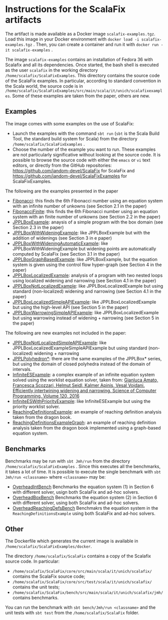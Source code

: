 # Instructions for the ScalaFix artifacts

The artifact is made available as a Docker image `scalafix-examples.tgz`. Load this image in your
Docker environment with `docker load -i scalafix-examples.tgz` . Then, you can create a container and 
run it with `docker run -it scalafix-examples` .

The image `scalafix-examples` contains an installation of Fedora 36 with Scalafix and all its
dependencies. Once started, the bash shell is executed as the user `scalafix` in the working directory
`/home/scalafix/ScalaFixExamples`. This directory contains the source code of the ScalaFix examples.
In particular, according to standard convention in the Scala world, the source code is in `/home/scalafix/ScalaFixExamples/src/main/scala/it/unich/scalafixexamples`. Some of these examples are taken from the paper, others are new.

## Examples

The image comes with some examples on the use of ScalaFix:

* Launch the examples with the command `sbt run` (`sbt` is the Scala Build Tool, the standard build system for Scala) from the directory `/home/scalafix/ScalaFixExamples` .
* Choose the number of the example you want to run. These examples are not particularly significative without looking at the source code. It is possible to browse the source code with either the `emacs` or `vi` text editors, or directly from the GitHub repositories: https://github.com/jandom-devel/ScalaFix for  ScalaFix and https://github.com/jandom-devel/ScalaFixExamples for ScalaFixExamples.

The following are the examples presented in the paper

  * [Fibonacci](https://github.com/jandom-devel/ScalaFixExamples/blob/master/src/main/scala/it/unich/scalafixexamples/Fibonacci.scala): this finds the 6th Fibonacci number using an equation system with an infinite number of unkowns (see Section 2.1 in the paper)
  * [FibonacciFinite](https://github.com/jandom-devel/ScalaFixExamples/blob/master/src/main/scala/it/unich/scalafixexamples/FibonacciFinite.scala): this finds the 6th Fibonacci number using an equation system with an finite number of unkowns (see Section 2.2 in the paper)
  * [JPPLBoxExample](https://github.com/jandom-devel/ScalaFixExamples/blob/master/src/main/scala/it/unich/scalafixexamples/JPPLExample.scala): anaysis of a simple program with the box domain (see Section 2.3 in the paper)
  * [JPPLBoxWithWideningExample](https://github.com/jandom-devel/ScalaFixExamples/blob/master/src/main/scala/it/unich/scalafixexamples/JPPLExample.scala): like JPPLBoxExample but with the addition of widenings (see Section 3 in e paper)
  * [JPPLBoxWithWideningAutomaticExample](https://github.com/jandom-devel/ScalaFixExamples/blob/master/src/main/scala/it/unich/scalafixexamples/JPPLExample.scala): like JPPLBoxWithWideningExample but widening points are automatically computed by ScalaFix (see Section 3.1 in the paper)
  * [JPPLBoxGraphBasedExample](https://github.com/jandom-devel/ScalaFixExamples/blob/master/src/main/scala/it/unich/scalafixexamples/JPPLExample.scala): like JPPLBoxExample, but the equation system is given using the control flow hyper-graph (see Section 4 in the paper)
  * [JPPLBoxLocalizedExample](https://github.com/jandom-devel/ScalaFixExamples/blob/master/src/main/scala/it/unich/scalafixexamples/LocalizedExample.scala): analysis of a program with two nested loops using localized widening and narrowing (see Section 4.1 in the paper)
  * [JPPLBoxNotLocalizedExample](https://github.com/jandom-devel/ScalaFixExamples/blob/master/src/main/scala/it/unich/scalafixexamples/LocalizedExample.scala): like JPPLBoxLocalizedExample but using standard (non-localized) widening and narrowing (see Section 4.1 in the paper)
  * [JPPLBoxLocalizedSimpleAPIExample](https://github.com/jandom-devel/ScalaFixExamples/blob/master/src/main/scala/it/unich/scalafixexamples/LocalizedExample.scala): like JPPLBoxLocalizedExample but using the high-level API (see Section 5 in the paper)
  * [JPPLBoxWarrowingSimpleAPIExample](https://github.com/jandom-devel/ScalaFixExamples/blob/master/src/main/scala/it/unich/scalafixexamples/LocalizedExample.scala): like JPPLBoxLocalizedExample but using warrowing instead of widening + narrowing (see Section 5 in the paper)

The following are new examples not included in the paper:

  * [JPPLBoxNotLocalizedSimpleAPIExample](https://github.com/jandom-devel/ScalaFixExamples/blob/master/src/main/scala/it/unich/scalafixexamples/LocalizedExample.scala): like JPPLBoxLocalizedExampleSimpleAPIExample but using standard (non-localized) widening + narrowing
  * [JPPLPolyhedron*](https://github.com/jandom-devel/ScalaFixExamples/blob/master/src/main/scala/it/unich/scalafixexamples/JPPLExample.scala): there are the same examples of the JPPLBox* series, but using the domain of closed   polyhedra instead of the domain of intervals.
  * [InfiniteESExample](https://github.com/jandom-devel/ScalaFixExamples/blob/master/src/main/scala/it/unich/scalafixexamples/InfiniteESExample.scala): a complex example of an infinite equation system solved using the worklist equation solver, taken from:
  [Gianluca Amato, Francesca Scozzari, Helmut Seidl, Kalmer Apinis, Vesal Vojdani. Efficiently intertwining widening and narrowing. Science of Computer Programming, Volume 120, 2016](https://doi.org/10.1016/j.scico.2015.12.005)
  * [InfiniteESWithPriorityExample](https://github.com/jandom-devel/ScalaFixExamples/blob/master/src/main/scala/it/unich/scalafixexamples/InfiniteESExample.scala): like InfiniteESExample but using the priority worklist solver.
  * [ReachingDefinitionsExample](https://github.com/jandom-devel/ScalaFixExamples/blob/master/src/main/scala/it/unich/scalafixexamples/ReachingDefinitionsExample.scala): an example of reaching definition analysis taken from the dragon book.
  * [ReachingDefinitionsExampleGraph](https://github.com/jandom-devel/ScalaFixExamples/blob/master/src/main/scala/it/unich/scalafixexamples/ReachingDefinitionsExample.scala): an example of reaching definition analysis taken from the dragon book implemented using a graph-based equation system.

## Benchmarks

Benchmarks may be run with `sbt Jmh/run` from the directory `/home/scalafix/ScalaFixExamples` . Since this executes all the benchmarks, it takes a lot of time.
It is possible to execute the single benchmark with `sbt Jmh/run <classname>` where `<classname>` may be:
 
  * [OverheadIntBench](https://github.com/jandom-devel/ScalaFixExamples/blob/master/src/main/scala/it/unich/scalafixexamples/OverheadIntBench.scala) Benchmarks the equation system (1) in Section 6 with different solver, usign both ScalaFix and ad-hoc solvers.
  * [OverheadBoxBench](https://github.com/jandom-devel/ScalaFixExamples/blob/master/src/main/scala/it/unich/scalafixexamples/OverheadBoxBench.scala) Benchmarks the equation system (2) in Section 6 with different solver, using both ScalaFix and ad-hoc solvers.
  * [OverheadReachingDefsBench](https://github.com/jandom-devel/ScalaFixExamples/blob/master/src/main/scala/it/unich/scalafixexamples/OverheadReachingDefsBench.scala) Benchmakrs the equation system in the `ReachingDefinitionsExample` using both ScalaFix and ad-hoc solvers.

## Other

The Dockerfile which generates the current image is available in `/home/scalafix/ScalaFixExamples/docker`.

The directory `/home/scalafix/ScalaFix` contains a copy of the Scalafix source code. In particular:

  * `/home/scalafix/ScalaFix/core/src/main/scala/it/unich/scalafix/` contains the ScalaFix source code;
  * `/home/scalafix/ScalaFix/core/src/test/scala/it/unich/scalafix/` contains the unit tests;
  * `/home/scalafix/ScalaFix/bench/src/main/scala/it/unich/scalafix/jmh/` contains benchmarks.

You can run the benchmark with `sbt bench/Jmh/run <classname>` and the unit tests with `sbt test` from the
`/home/scalafix/ScalaFix` folder.

